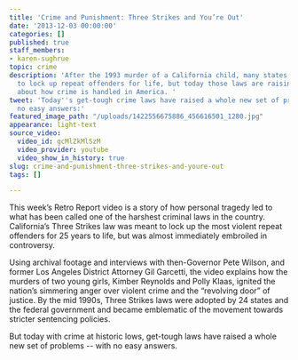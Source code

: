 ```yaml
---
title: 'Crime and Punishment: Three Strikes and You’re Out'
date: '2013-12-03 00:00:00'
categories: []
published: true
staff_members:
- karen-sughrue
topic: crime
description: 'After the 1993 murder of a California child, many states passed laws
  to lock up repeat offenders for life, but today those laws are raising new questions
  about how crime is handled in America. '
tweet: 'Today''s get-tough crime laws have raised a whole new set of problems -- with
  no easy answers:'
featured_image_path: "/uploads/1422556675886_456616501_1280.jpg"
appearance: light-text
source_video:
  video_id: gcMlZkMlSzM
  video_provider: youtube
  video_show_in_history: true
slug: crime-and-punishment-three-strikes-and-youre-out
tags: []

---
```

This week’s Retro Report video is a story of how personal tragedy led to what has been called one of the harshest criminal laws in the country. California’s Three Strikes law was meant to lock up the most violent repeat offenders for 25 years to life, but was almost immediately embroiled in controversy.

Using archival footage and interviews with then-Governor Pete Wilson, and former Los Angeles District Attorney Gil Garcetti, the video explains how the murders of two young girls, Kimber Reynolds and Polly Klaas, ignited the nation’s simmering anger over violent crime and the “revolving door” of justice. By the mid 1990s, Three Strikes laws were adopted by 24 states and the federal government and became emblematic of the movement towards stricter sentencing policies.

But today with crime at historic lows, get-tough laws have raised a whole new set of problems -- with no easy answers.

